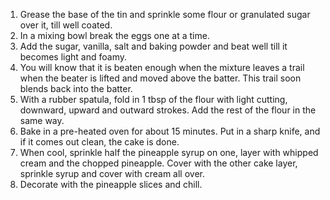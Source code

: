 1. Grease the base of the tin and sprinkle some flour or granulated sugar over it, till well coated.
2. In a mixing bowl break the eggs one at a time.
3. Add the sugar, vanilla, salt and baking powder and beat well till it becomes light and foamy.
4. You will know that it is beaten enough when the mixture leaves a trail when the beater is lifted and moved above the batter. This trail soon blends back into the batter.
5. With a rubber spatula, fold in 1 tbsp of the flour with light cutting, downward, upward and outward strokes. Add the rest of the flour in the same way.
6. Bake in a pre-heated oven for about 15 minutes. Put in a sharp knife, and if it comes out clean, the cake is done.
7. When cool, sprinkle half the pineapple syrup on one, layer with whipped cream and the chopped pineapple. Cover with the other cake layer, sprinkle syrup and cover with cream all over.
8. Decorate with the pineapple slices and chill.
